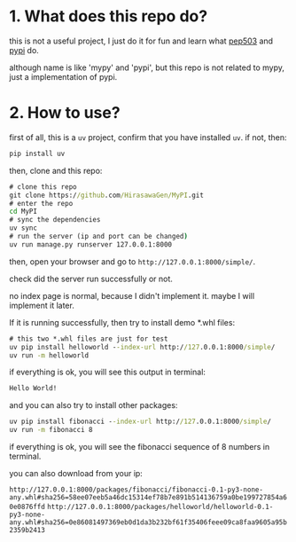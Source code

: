 # 1. What does this repo do?

this is not a useful project, I just do it for fun and learn what [pep503](https://peps.python.org/pep-0503/) and [pypi](https://pypi.org/simple/) do.

although name is like 'mypy' and 'pypi', but this repo is not related to mypy, just a implementation of pypi.

# 2. How to use?

first of all, this is a `uv` project, confirm that you have installed `uv`. if not, then:

```cmd
pip install uv
```

then, clone and this repo:

```cmd
# clone this repo
git clone https://github.com/HirasawaGen/MyPI.git
# enter the repo
cd MyPI
# sync the dependencies
uv sync
# run the server (ip and port can be changed)
uv run manage.py runserver 127.0.0.1:8000
```

then, open your browser and go to `http://127.0.0.1:8000/simple/`.

check did the server run successfully or not.

no index page is normal, because I didn't implement it. maybe I will implement it later.

If it is running successfully, then try to install demo *.whl files:

```cmd
# this two *.whl files are just for test
uv pip install helloworld --index-url http://127.0.0.1:8000/simple/
uv run -m helloworld
```

if everything is ok, you will see this output in terminal:

```cmd
Hello World!
```

and you can also try to install other packages:

```cmd
uv pip install fibonacci --index-url http://127.0.0.1:8000/simple/
uv run -m fibonacci 8
```

if everything is ok, you will see the fibonacci sequence of 8 numbers in terminal.

you can also download from your ip:

`http://127.0.0.1:8000/packages/fibonacci/fibonacci-0.1-py3-none-any.whl#sha256=58ee07eeb5a46dc15314ef78b7e891b514136759a0be199727854a60e0876ffd`
`http://127.0.0.1:8000/packages/helloworld/helloworld-0.1-py3-none-any.whl#sha256=0e86081497369eb0d1da3b232bf61f35406feee09ca8faa9605a95b2359b2413`


